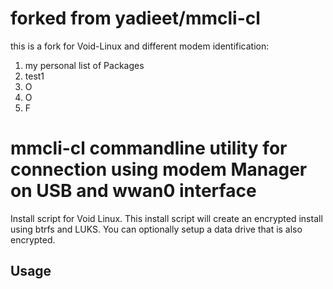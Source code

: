 
# forked from yadieet/mmcli-cl

this is a fork for Void-Linux and different modem identification: 

1. my personal list of Packages 
2. test1 
3. O
4. O
5. F

# mmcli-cl commandline utility for connection using modem Manager on USB and wwan0 interface 

Install script for Void Linux. This install script will create an encrypted install using btrfs and LUKS. You can optionally setup a data drive that is also encrypted. 

## Usage



